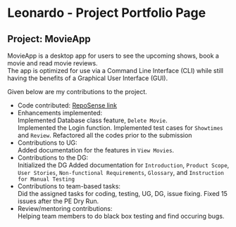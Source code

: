 # Leonardo - Project Portfolio Page
## Project: MovieApp
MovieApp is a desktop app for users to see the upcoming shows, book a movie and read movie reviews. \
The app is optimized for use via a Command Line Interface (CLI) while still having the benefits of a Graphical User Interface (GUI).


Given below are my contributions to the project.
* Code contributed: [RepoSense link](https://nus-cs2113-ay2021s2.github.io/tp-dashboard/?search=&sort=groupTitle&sortWithin=title&since=&timeframe=commit&mergegroup=&groupSelect=groupByRepos&breakdown=false&tabOpen=true&tabType=authorship&tabAuthor=L-Irvin&tabRepo=AY2021S2-CS2113-T10-3%2Ftp%5Bmaster%5D&authorshipIsMergeGroup=false&authorshipFileTypes=docs~functional-code~test-code)
* Enhancements implemented: \
  Implemented Database class feature, `Delete Movie`.\
  Implemented the Login function.
  Implemented test cases for `Showtimes` and `Review`.
  Refactored all the codes prior to the submission
* Contributions to UG:\
  Added documentation for the features in `View Movies`.
* Contributions to the DG: \
  Initialized the DG
  Added documentation for `Introduction`, `Product Scope`, `User Stories`, `Non-functional Requirements`, `Glossary`, and `Instruction for Manual Testing` 
* Contributions to team-based tasks:\
  Did the assigned tasks for coding, testing, UG, DG, issue fixing.
  Fixed 15 issues after the PE Dry Run.
* Review/mentoring contributions:\
  Helping team members to do black box testing and find occuring bugs.